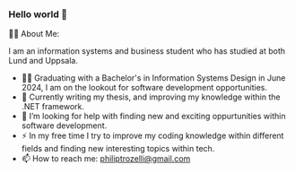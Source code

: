 ### Hello world 👋

👨‍💻 About Me:

I am an information systems and business student who has studied at both Lund and Uppsala.
    
- 👨‍🎓 Graduating with a Bachelor's in Information Systems Design in June 2024, I am on the lookout for software development opportunities.
- 🌱 Currently writing my thesis, and improving my knowledge within the .NET framework. 
- 🤔 I’m looking for help with finding new and exciting oppurtunities within software development. 
- ⚡ In my free time I try to improve my coding knowledge within different fields and finding new interesting topics within tech.
- 📫 How to reach me: philiptrozelli@gmail.com

